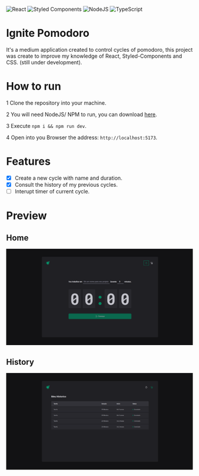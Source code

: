 ![React](https://img.shields.io/badge/react-%2320232a.svg?style=for-the-badge&logo=react&logoColor=%2361DAFB) ![Styled Components](https://img.shields.io/badge/styled--components-DB7093?style=for-the-badge&logo=styled-components&logoColor=white) ![NodeJS](https://img.shields.io/badge/node.js-6DA55F?style=for-the-badge&logo=node.js&logoColor=white) ![TypeScript](https://img.shields.io/badge/typescript-%23007ACC.svg?style=for-the-badge&logo=typescript&logoColor=white)

# Ignite Pomodoro

It's a medium application created to control cycles of pomodoro, this project was create to improve my knowledge of React, Styled-Components and CSS. (still under development).

# How to run

1 Clone the repository into your machine.

2 You will need NodeJS/ NPM to run, you can download [here](https://nodejs.org/en).

3 Execute `npm i && npm run dev`.

4 Open into you Browser the address: `http://localhost:5173`.

# Features

- [x] Create a new cycle with name and duration.
- [x] Consult the history of my previous cycles.
- [ ] Interupt timer of current cycle.

# Preview

## Home

![home](src/assets/home.png)

## History

![history](src/assets/history.png)
